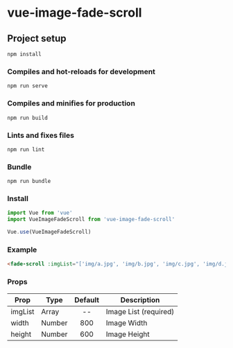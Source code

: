 # vue-image-fade-scroll

## Project setup
```
npm install
```

### Compiles and hot-reloads for development
```
npm run serve
```

### Compiles and minifies for production
```
npm run build
```

### Lints and fixes files
```
npm run lint
```

### Bundle
```
npm run bundle
```

### Install
```js
import Vue from 'vue'
import VueImageFadeScroll from 'vue-image-fade-scroll'

Vue.use(VueImageFadeScroll)
```

### Example
```html
<fade-scroll :imgList="['img/a.jpg', 'img/b.jpg', 'img/c.jpg', 'img/d.jpg']" :width="600" :height="600"/>
```

### Props
| Prop                          | Type               | Default     | Description                              |
|-------------------------------|--------------------|:-----------:|------------------------------------------|
| imgList                       | Array              | --          | Image List (required)                    |
| width                         | Number             | 800         | Image Width                              |
| height                        | Number             | 600         | Image Height                             |
